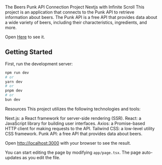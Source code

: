 The Beers Punk API Connection Project Nextjs with Infinite Scroll
This project is an application that connects to the Punk API to retrieve information about beers. The Punk API is a free API that provides data about a wide variety of beers, including their characteristics, ingredients, and more.

Open [Here](https://thebeers-bruno-santos-projects.vercel.app/) to see it.

## Getting Started

First, run the development server:

```bash
npm run dev
# or
yarn dev
# or
pnpm dev
# or
bun dev
```

Resources
This project utilizes the following technologies and tools:

Next.js: a React framework for server-side rendering (SSR).
React: a JavaScript library for building user interfaces.
Axios: a Promise-based HTTP client for making requests to the API.
Tailwind CSS: a low-level utility CSS framework.
Punk API: a free API that provides data about beers.

Open [http://localhost:3000](http://localhost:3000) with your browser to see the result.

You can start editing the page by modifying `app/page.tsx`. The page auto-updates as you edit the file.
